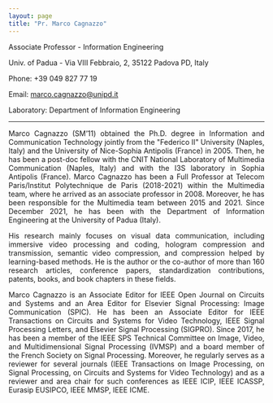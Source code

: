 ```yaml
---
layout: page
title: "Pr. Marco Cagnazzo"
---
```


Associate Professor - Information Engineering

Univ. of Padua - Via VIII Febbraio, 2, 35122 Padova PD, Italy

Phone: +39 049 827 77 19

Email: <a href="mailto:marco.cagnazzo@unipd.it">marco.cagnazzo@unipd.it</a>

Laboratory: Department of Information Engineering

---

<div style="text-align: justify"> Marco Cagnazzo (SM’11) obtained the Ph.D. degree in Information and Communication Technology jointly from the "Federico II" University (Naples, Italy) and the University of Nice-Sophia Antipolis (France) in 2005. Then, he has been a post-doc fellow with the CNIT National Laboratory of Multimedia Communication (Naples, Italy) and with the I3S laboratory in Sophia Antipolis (France). Marco Cagnazzo has been a Full Professor at Telecom Paris/Institut Polytechnique de Paris (2018-2021) within the Multimedia team, where he arrived as an associate professor in 2008. Moreover, he has been responsible for the Multimedia team between 2015 and 2021. Since December 2021, he has been with the Department of Information Engineering at the University of Padua (Italy).

 His research mainly focuses on visual data communication, including immersive video processing and coding, hologram compression and transmission, semantic video compression, and compression helped by learning-based methods. He is the author or the co-author of more than 160 research articles, conference papers, standardization contributions, patents, books, and book chapters in these fields.

 Marco Cagnazzo is an Associate Editor for IEEE Open Journal on Circuits and Systems and an Area Editor for Elsevier Signal Processing: Image Communication (SPIC). He has been an Associate Editor for IEEE Transactions on Circuits and Systems for Video Technology, IEEE Signal Processing Letters, and Elsevier Signal Processing (SIGPRO). Since 2017, he has been a member of the IEEE SPS Technical Committee on Image, Video, and Multidimensional Signal Processing (IVMSP) and a board member of the French Society on Signal Processing. Moreover, he regularly serves as a reviewer for several journals (IEEE Transactions on Image Processing, on Signal Processing, on Circuits and Systems for Video Technology) and as a reviewer and area chair for such conferences as IEEE ICIP, IEEE ICASSP, Eurasip EUSIPCO, IEEE MMSP, IEEE ICME.</div>
